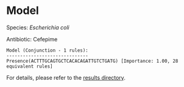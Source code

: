 
# Model

Species: *Escherichia coli*

Antibiotic: Cefepime

```
Model (Conjunction - 1 rules):
------------------------------
Presence(ACTTTGCAGTGCTCACACAGATTGTCTGATG) [Importance: 1.00, 28 equivalent rules]

```

For details, please refer to the [results directory](../../../../../results/scm_b/escherichia%20coli/cefepime/repeat_2/).

